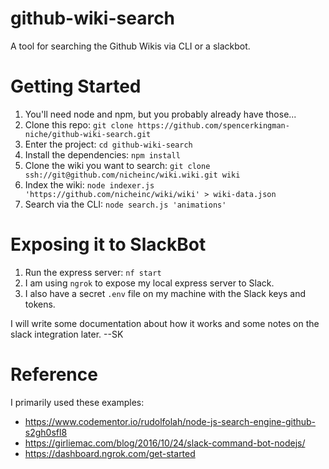 # github-wiki-search
A tool for searching the Github Wikis via CLI or a slackbot.

# Getting Started
1. You'll need node and npm, but you probably already have those...
1. Clone this repo: `git clone https://github.com/spencerkingman-niche/github-wiki-search.git`
1. Enter the project: `cd github-wiki-search`
1. Install the dependencies: `npm install`
1. Clone the wiki you want to search: `git clone ssh://git@github.com/nicheinc/wiki.wiki.git wiki`
1. Index the wiki: `node indexer.js 'https://github.com/nicheinc/wiki/wiki' > wiki-data.json`
1. Search via the CLI: `node search.js 'animations'`

# Exposing it to SlackBot
1. Run the express server: `nf start`
1. I am using `ngrok` to expose my local express server to Slack.
1. I also have a secret `.env` file on my machine with the Slack keys and tokens.

I will write some documentation about how it works and some notes on the slack integration later. --SK

# Reference
I primarily used these examples:
- https://www.codementor.io/rudolfolah/node-js-search-engine-github-s2gh0sfl8
- https://girliemac.com/blog/2016/10/24/slack-command-bot-nodejs/
- https://dashboard.ngrok.com/get-started
